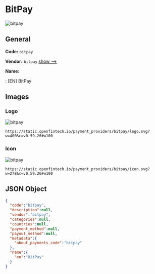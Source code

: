 
# BitPay 
![bitpay](https://static.openfintech.io/payment_providers/bitpay/logo.svg?w=400&c=v0.59.26#w100)  

## General 
 
**Code:** `bitpay` 
 
**Vendor:** `bitpay` [show -->](/vendors/bitpay/) 
 
**Name:** 
 
:	[EN] BitPay 
 

## Images 

### Logo 
 
![bitpay](https://static.openfintech.io/payment_providers/bitpay/logo.svg?w=400&c=v0.59.26#w100)  

```
https://static.openfintech.io/payment_providers/bitpay/logo.svg?w=400&c=v0.59.26#w100
```  

### Icon 
 
![bitpay](https://static.openfintech.io/payment_providers/bitpay/icon.svg?w=278&c=v0.59.26#w100)  

```
https://static.openfintech.io/payment_providers/bitpay/icon.svg?w=278&c=v0.59.26#w100
```  

## JSON Object 

```json
{
  "code":"bitpay",
  "description":null,
  "vendor":"bitpay",
  "categories":null,
  "countries":null,
  "payment_method":null,
  "payout_method":null,
  "metadata":{
    "about_payments_code":"bitpay"
  },
  "name":{
    "en":"BitPay"
  }
}
```  
